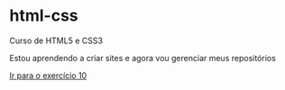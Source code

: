 # html-css
 Curso de HTML5 e CSS3

Estou aprendendo a criar sites e agora vou gerenciar meus repositórios

<a href="gabrielgsantana.github.io/html-css/exercícios/ex010">Ir para o exercício 10